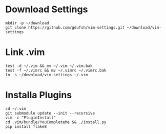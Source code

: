 Download Settings
==============
```
mkdir -p ~/download
git clone https://github.com/gdufsh/vim-settings.git ~/download/vim-settings
```

Link .vim
==============
```
test -d ~/.vim && mv ~/.vim ~/.vim.bak
test -f ~/.vimrc && mv ~/.vimrc ~/.vimrc.bak
ln -s ~/download/vim-settings ~/.vim
```

Installa Plugins
==============
```
cd ~/.vim
git submodule update --init --recursive
vim -c "PluginInstall"
cd .vim/bundle/YouCompleteMe && ./install.py
pip install flake8
```
